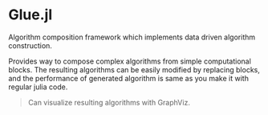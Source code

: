 # Glue.jl

Algorithm composition framework which implements data driven algorithm construction.

Provides way to compose complex algorithms from simple computational blocks. 
The resulting algorithms can be easily modified by replacing blocks, and the performance of generated algorithm is same as you make it with regular julia code.

> Can visualize resulting algorithms with GraphViz.